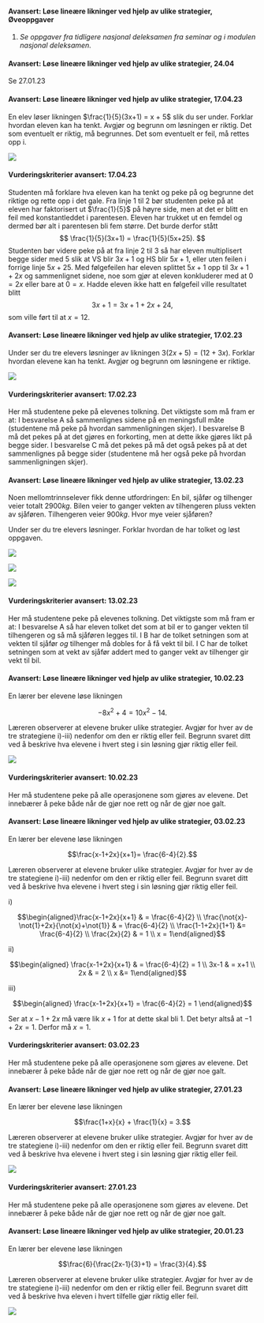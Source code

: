 #### Avansert: Løse lineære likninger ved hjelp av ulike strategier,  Øveoppgaver

1. *Se oppgaver fra tidligere nasjonal deleksamen fra seminar og i modulen nasjonal deleksamen.*


#### Avansert: Løse lineære likninger ved hjelp av ulike strategier,  24.04

Se 27.01.23


#### Avansert: Løse lineære likninger ved hjelp av ulike strategier,  17.04.23

En elev løser likningen $\frac{1}{5}(3x+1) = x + 5$ slik du ser under. Forklar hvordan eleven kan ha tenkt. Avgjør og begrunn om løsningen er riktig. Det som eventuelt er riktig, må begrunnes. Det som eventuelt er feil, må rettes opp i.

![](https://raw.githubusercontent.com/Andremartiny/MA-173/main/img/2023-04-16-18-56-37.png)

#### Vurderingskriterier avansert:  17.04.23

Studenten må forklare hva eleven kan ha tenkt og peke på og begrunne det riktige og rette opp i det gale. Fra linje 1 til 2 bør studenten peke på at eleven har faktorisert ut $\frac{1}{5}$ på høyre side, men at det er blitt en feil med konstantleddet i parentesen. Eleven har trukket ut en femdel og dermed bør alt i parentesen bli fem større. Det burde derfor stått
$$
\frac{1}{5}(3x+1) = \frac{1}{5}(5x+25).
$$
Studenten bør videre peke på at fra linje 2 til 3 så har eleven multiplisert begge sider med $5$ slik at VS blir $3x+1$ og HS blir $5x+1$, eller uten feilen i forrige linje $5x+25$. Med følgefeilen har eleven splittet $5x+1$ opp til $3x+1 + 2x$ og sammenlignet sidene, noe som gjør at eleven konkluderer med at $0 = 2x$ eller bare at $0 = x$. Hadde eleven ikke hatt en følgefeil ville resultatet blitt
$$
3x+1 = 3x + 1 + 2x+ 24,
$$
som ville ført til at $x = 12$.


#### Avansert: Løse lineære likninger ved hjelp av ulike strategier,  17.02.23

Under ser du tre elevers løsninger av likningen $3(2x+5)=(12+3x)$. Forklar hvordan elevene kan ha tenkt. Avgjør og begrunn om løsningene er riktige.

![](https://raw.githubusercontent.com/Andremartiny/MA-173/main/img/2023-03-24-15-19-12.png)

#### Vurderingskriterier avansert:  17.02.23

Her må studentene peke på elevenes tolkning.
Det viktigste som må fram er at:
I besvarelse A så sammenlignes sidene på en meningsfull måte (studentene må peke på hvordan sammenligningen skjer).
I besvarelse B må det pekes på at det gjøres en forkorting, men at dette ikke gjøres likt på begge sider.
I besvarelse C må det pekes på må det også pekes på at det sammenlignes på begge sider (studentene må her også peke på hvordan sammenligningen skjer).


#### Avansert: Løse lineære likninger ved hjelp av ulike strategier,  13.02.23

Noen mellomtrinnselever fikk denne utfordringen: En bil, sjåfør og tilhenger veier totalt $2900 kg$. Bilen veier to ganger vekten av tilhengeren pluss vekten av sjåføren. Tilhengeren veier $900 kg$. Hvor mye veier sjåføren?

Under ser du tre elevers løsninger. Forklar hvordan de har tolket og løst oppgaven.

![](https://raw.githubusercontent.com/Andremartiny/MA-173/main/img/2023-03-24-15-14-41.png)

![](https://raw.githubusercontent.com/Andremartiny/MA-173/main/img/2023-03-24-15-14-45.png)  
  
![](https://raw.githubusercontent.com/Andremartiny/MA-173/main/img/2023-03-24-15-14-49.png)

#### Vurderingskriterier avansert:  13.02.23

Her må studentene peke på elevenes tolkning.
Det viktigste som må fram er at:
I besvarelse A så har eleven tolket det som at bil er to ganger vekten til tilhengeren og så må sjåføren legges til.
I B har de tolket setningen som at vekten til sjåfør *og* tilhenger må dobles for å få vekt til bil.
I C har de tolket setningen som at vekt av sjåfør addert med to ganger vekt av tilhenger gir vekt til bil.


#### Avansert: Løse lineære likninger ved hjelp av ulike strategier,  10.02.23

En lærer ber elevene løse likningen

$$-8x^2 + 4= 10x^2 - 14.$$

Læreren observerer at elevene bruker ulike strategier. Avgjør for hver av de tre strategiene i)-iii) nedenfor om den er riktig eller feil. Begrunn svaret ditt ved å beskrive hva elevene i hvert steg i sin løsning gjør riktig eller feil.

![](https://raw.githubusercontent.com/Andremartiny/MA-173/main/img/2023-03-24-15-11-56.png)

#### Vurderingskriterier avansert:  10.02.23

Her må studentene peke på alle operasjonene som gjøres av elevene. Det innebærer å peke både når de gjør noe rett og når de gjør noe galt.


#### Avansert: Løse lineære likninger ved hjelp av ulike strategier,  03.02.23

En lærer ber elevene løse likningen

$$\frac{x-1+2x}{x+1}= \frac{6-4}{2}.$$

Læreren observerer at elevene bruker ulike strategier. Avgjør for hver av de tre stategiene i)-iii) nedenfor om den er riktig eller feil. Begrunn svaret ditt ved å beskrive hva elevene i hvert steg i sin løsning gjør riktig eller feil.

i)

$$\begin{aligned}\frac{x-1+2x}{x+1} & = \frac{6-4}{2}  \\ \frac{\not{x}-\not{1}+2x}{\not{x}+\not{1}} & = \frac{6-4}{2} \\ \frac{1-1+2x}{1+1} &= \frac{6-4}{2} \\ \frac{2x}{2} & = 1 \\ x = 1\end{aligned}$$

ii)

$$\begin{aligned} \frac{x-1+2x}{x+1} & = \frac{6-4}{2}  = 1 \\ 3x-1 & = x+1  \\ 2x & = 2  \\ x  &= 1\end{aligned}$$

iii)

$$\begin{aligned}  \frac{x-1+2x}{x+1} = \frac{6-4}{2} = 1 \end{aligned}$$

Ser at $x-1+2x$ må være lik $x+1$ for at dette skal bli $1$. Det betyr altså at $-1 +2x = 1$. Derfor må $x = 1$.

#### Vurderingskriterier avansert:  03.02.23

Her må studentene peke på alle operasjonene som gjøres av elevene. Det innebærer å peke både når de gjør noe rett og når de gjør noe galt.


#### Avansert: Løse lineære likninger ved hjelp av ulike strategier,  27.01.23

En lærer ber elevene løse likningen

$$\frac{1+x}{x} + \frac{1}{x} = 3.$$

Læreren observerer at elevene bruker ulike strategier. Avgjør for hver av de tre stategiene i)-iii) nedenfor om den er riktig eller feil. Begrunn svaret ditt ved å beskrive hva elevene i hvert steg i sin løsning gjør riktig eller feil.

![](https://raw.githubusercontent.com/Andremartiny/MA-173/main/img/2023-03-24-15-07-16.png)

#### Vurderingskriterier avansert:  27.01.23

Her må studentene peke på alle operasjonene som gjøres av elevene. Det innebærer å peke både når de gjør noe rett og når de gjør noe galt.

#### Avansert: Løse lineære likninger ved hjelp av ulike strategier,  20.01.23

En lærer ber elevene løse likningen

$$\frac{6}{\frac{2x-1}{3}+1} = \frac{3}{4}.$$

Læreren observerer at elevene bruker ulike strategier. Avgjør for hver av de tre stategiene i)-iii) nedenfor om den er riktig eller feil. Begrunn svaret ditt ved å beskrive hva eleven i hvert tilfelle gjør riktig eller feil.

![](https://raw.githubusercontent.com/Andremartiny/MA-173/main/img/2023-03-24-15-05-43.png)

